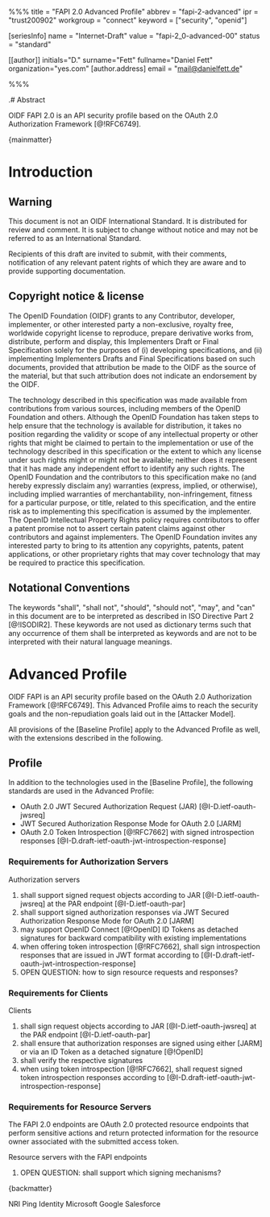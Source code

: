 %%%
title = "FAPI 2.0 Advanced Profile"
abbrev = "fapi-2-advanced"
ipr = "trust200902"
workgroup = "connect"
keyword = ["security", "openid"]

[seriesInfo]
name = "Internet-Draft"
value = "fapi-2_0-advanced-00"
status = "standard"

[[author]]
initials="D."
surname="Fett"
fullname="Daniel Fett"
organization="yes.com"
    [author.address]
    email = "mail@danielfett.de"


%%%

.# Abstract 

OIDF FAPI 2.0 is an API security profile based on the OAuth 2.0
Authorization Framework [@!RFC6749].

{mainmatter}

# Introduction

## Warning

This document is not an OIDF International Standard. It is distributed
for review and comment. It is subject to change without notice and may
not be referred to as an International Standard.

Recipients of this draft are invited to submit, with their comments,
notification of any relevant patent rights of which they are aware and
to provide supporting documentation.

## Copyright notice & license

The OpenID Foundation (OIDF) grants to any Contributor, developer,
implementer, or other interested party a non-exclusive, royalty free,
worldwide copyright license to reproduce, prepare derivative works
from, distribute, perform and display, this Implementers Draft or
Final Specification solely for the purposes of (i) developing
specifications, and (ii) implementing Implementers Drafts and Final
Specifications based on such documents, provided that attribution be
made to the OIDF as the source of the material, but that such
attribution does not indicate an endorsement by the OIDF.

The technology described in this specification was made available from
contributions from various sources, including members of the OpenID
Foundation and others. Although the OpenID Foundation has taken steps
to help ensure that the technology is available for distribution, it
takes no position regarding the validity or scope of any intellectual
property or other rights that might be claimed to pertain to the
implementation or use of the technology described in this
specification or the extent to which any license under such rights
might or might not be available; neither does it represent that it has
made any independent effort to identify any such rights. The OpenID
Foundation and the contributors to this specification make no (and
hereby expressly disclaim any) warranties (express, implied, or
otherwise), including implied warranties of merchantability,
non-infringement, fitness for a particular purpose, or title, related
to this specification, and the entire risk as to implementing this
specification is assumed by the implementer. The OpenID Intellectual
Property Rights policy requires contributors to offer a patent promise
not to assert certain patent claims against other contributors and
against implementers. The OpenID Foundation invites any interested
party to bring to its attention any copyrights, patents, patent
applications, or other proprietary rights that may cover technology
that may be required to practice this specification.


## Notational Conventions

The keywords "shall", "shall not",
"should", "should not", "may", and
"can" in this document are to be interpreted as described in
ISO Directive Part 2 [@!ISODIR2].
These keywords are not used as dictionary terms such that
any occurrence of them shall be interpreted as keywords
and are not to be interpreted with their natural language meanings.


# Advanced Profile

OIDF FAPI is an API security profile based on the OAuth 2.0
Authorization Framework [@!RFC6749]. This Advanced Profile aims to
reach the security goals and the non-repudiation goals laid out in the
[Attacker Model].

All provisions of the [Baseline Profile] apply to the Advanced Profile
as well, with the extensions described in the following.


## Profile

In addition to the technologies used in the [Baseline Profile], the
following standards are used in the Advanced Profile:

  * OAuth 2.0 JWT Secured Authorization Request (JAR) [@I-D.ietf-oauth-jwsreq]
  * JWT Secured Authorization Response Mode for OAuth 2.0 [JARM]
  * OAuth 2.0 Token Introspection [@!RFC7662] with signed introspection responses [@I-D.draft-ietf-oauth-jwt-introspection-response]

### Requirements for Authorization Servers

Authorization servers

 1. shall support signed request objects according to JAR
    [@I-D.ietf-oauth-jwsreq] at the PAR endpoint
    [@I-D.ietf-oauth-par]
 2. shall support signed authorization responses via JWT Secured Authorization Response Mode for OAuth 2.0 [JARM]
 3. may support OpenID Connect [@!OpenID] ID Tokens as detached signatures for backward compatibility with existing implementations
 4. when offering token introspection [@!RFC7662], shall sign introspection responses that are issued in JWT format according to [@I-D.draft-ietf-oauth-jwt-introspection-response]
 5. OPEN QUESTION: how to sign resource requests and responses?

### Requirements for Clients

Clients

 1. shall sign request objects according to JAR [@I-D.ietf-oauth-jwsreq] at the PAR endpoint [@I-D.ietf-oauth-par]
 1. shall ensure that authorization responses are signed using either [JARM] or via an ID Token as a detached signature [@!OpenID]
 2. shall verify the respective signatures
 3. when using token introspection [@!RFC7662], shall request signed token introspection responses according to [@I-D.draft-ietf-oauth-jwt-introspection-response]
 
### Requirements for Resource Servers

The FAPI 2.0 endpoints are OAuth 2.0 protected resource endpoints that perform sensitive actions and return protected information for the resource owner associated with the submitted access token.

Resource servers with the FAPI endpoints

1. OPEN QUESTION: shall support which signing mechanisms?


     

{backmatter}

<reference anchor="OpenID" target="http://openid.net/specs/openid-connect-core-1_0.html">
  <front>
    <title>OpenID Connect Core 1.0 incorporating errata set 1</title>
    <author initials="N." surname="Sakimura" fullname="Nat Sakimura">
      <organization>NRI</organization>
    </author>
    <author initials="J." surname="Bradley" fullname="John Bradley">
      <organization>Ping Identity</organization>
    </author>
    <author initials="M." surname="Jones" fullname="Mike Jones">
      <organization>Microsoft</organization>
    </author>
    <author initials="B." surname="de Medeiros" fullname="Breno de Medeiros">
      <organization>Google</organization>
    </author>
    <author initials="C." surname="Mortimore" fullname="Chuck Mortimore">
      <organization>Salesforce</organization>
    </author>
   <date day="8" month="Nov" year="2014"/>
  </front>
</reference>

<reference anchor="preload" target="https://hstspreload.org/">
<front>
<title>HSTS Preload List Submission</title>
    <author fullname="Anonymous">
      <organization></organization>
    </author>
</front>
</reference>

